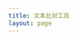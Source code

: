 ```yaml
---
title: 文本比对工具
layout: page
---
```


<script setup>
import TextDiff from './TextDiff.vue'
</script>

<TextDiff />